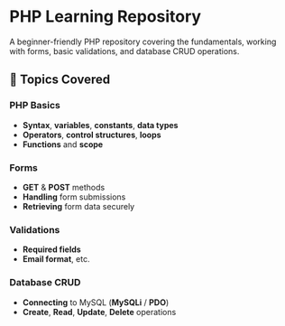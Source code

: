 # PHP Learning Repository

A beginner-friendly PHP repository covering the fundamentals, working with forms, basic validations, and database CRUD operations.

## 📌 Topics Covered

### **PHP Basics**
- **Syntax**, **variables**, **constants**, **data types**
- **Operators**, **control structures**, **loops**
- **Functions** and **scope**

### **Forms**
- **GET** & **POST** methods
- **Handling** form submissions
- **Retrieving** form data securely

### **Validations**
- **Required fields**
- **Email format**, etc.

### **Database CRUD**
- **Connecting** to MySQL (**MySQLi** / **PDO**)
- **Create**, **Read**, **Update**, **Delete** operations
